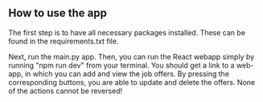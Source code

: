 ## How to use the app
 The first step is to have all necessary packages installed.
 These can be found in the requirements.txt file.
 
Next, run the main.py app. Then, you can run the React webapp
simply by running "npm run dev" from your terminal. You should
get a link to a web-app, in which you can add and view the job offers.
By pressing the corresponding buttons, you are able to update and delete
the offers. None of the actions cannot be reversed!
